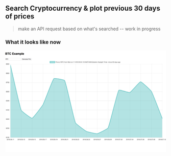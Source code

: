 ## Search Cryptocurrency & plot previous 30 days of prices

> make an API request based on what's searched -- work in progress

### What it looks like now

![alt text](screenshots/chartJS.png)
